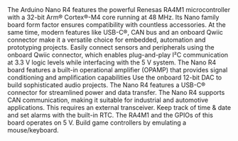 <FeatureDescription>
The Arduino Nano R4 features the powerful Renesas RA4M1 microcontroller with a 32-bit Arm® Cortex®-M4 core running at 48 MHz. Its Nano family board form factor ensures compatibility with countless accessories. At the same time, modern features like USB-C®, CAN bus and an onboard Qwiic connector make it a versatile choice for embedded, automation and prototyping projects.
</FeatureDescription>

<FeatureList>

<Feature title="Qwiic I²C Connector" image="communication">
Easily connect sensors and peripherals using the onboard Qwiic connector, which enables plug-and-play I²C communication at 3.3 V logic levels while interfacing with the 5 V system.
<FeatureWrapper>
  <FeatureLink title="Documentation" url="/tutorials/nano-r4/user-manual/#ic-communication"/>
</FeatureWrapper>
</Feature>

<Feature title="Operational Amplifier (OPAMP)" image="mcu">
The Nano R4 board features a built-in operational amplifier (OPAMP) that provides signal conditioning and amplification capabilities
<FeatureWrapper>
  <FeatureLink title="Documentation" url="/tutorials/nano-r4/user-manual/#operational-amplifier-opamp"/>
</FeatureWrapper>
</Feature>

<Feature title="Digital-to-Analog Converter (DAC)" image="mcu">
Use the onboard 12-bit DAC to build sophisticated audio projects.
<FeatureWrapper>
  <FeatureLink title="Documentation" url="/tutorials/nano-r4/user-manual/#digital-to-analog-converter-dac"/>
</FeatureWrapper>
</Feature>

<Feature title="USB-C®" image="usb">
The Nano R4 features a USB-C® connector for streamlined power and data transfer.
</Feature>

<Feature title="CAN Bus Support" image="communication">
The Nano R4 supports CAN communication, making it suitable for industrial and automotive applications. This requires an external transceiver.
<FeatureWrapper>
  <FeatureLink title="Documentation" url="/tutorials/nano-r4/user-manual/#can-communication"/>
</FeatureWrapper>
</Feature>

<Feature title="Real-Time Clock (RTC)" image="mcu">
Keep track of time & date and set alarms with the built-in RTC.
<FeatureWrapper>
  <FeatureLink title="Documentation" url="/tutorials/nano-r4/user-manual/#real-time-clock-rtc"/>
</FeatureWrapper>
</Feature>

<Feature title="5 V Operating Voltage" image="power">
The RA4M1 and the GPIOs of this board operates on 5 V.
</Feature>

<Feature title="Mouse/Keyboard Emulation (HID)" image="usb">
Build game controllers by emulating a mouse/keyboard.
<FeatureWrapper>
  <FeatureLink title="Documentation" url="/tutorials/uno-r4-minima/usb-hid"/>
</FeatureWrapper>
</Feature>

</FeatureList>
